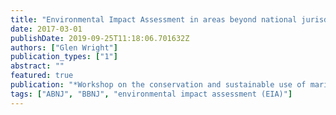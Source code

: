 ```yaml
---
title: "Environmental Impact Assessment in areas beyond national jurisdiction"
date: 2017-03-01
publishDate: 2019-09-25T11:18:06.701632Z
authors: ["Glen Wright"]
publication_types: ["1"]
abstract: ""
featured: true
publication: "*Workshop on the conservation and sustainable use of marine biological diversity beyond areas of national jurisdiction through a new legally binding instrument under UNCLOS*"
tags: ["ABNJ", "BBNJ", "environmental impact assessment (EIA)"]
---
```


